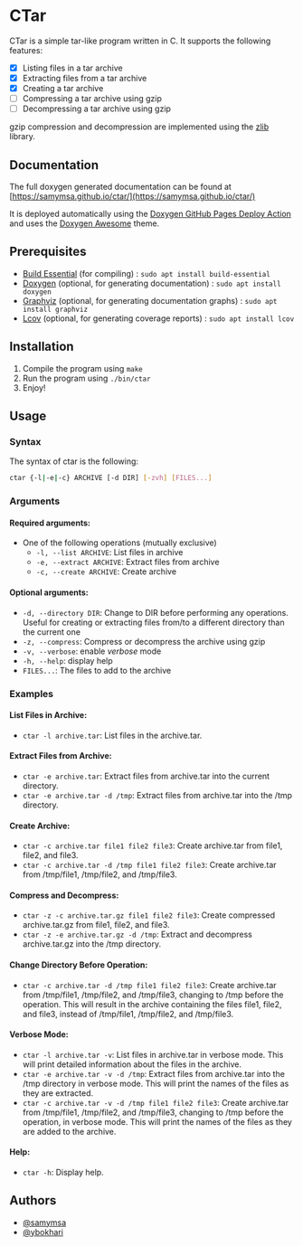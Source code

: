 # CTar

CTar is a simple tar-like program written in C. It supports the following features:
- [x] Listing files in a tar archive
- [X] Extracting files from a tar archive
- [X] Creating a tar archive
- [ ] Compressing a tar archive using gzip
- [ ] Decompressing a tar archive using gzip

gzip compression and decompression are implemented using the [zlib](https://github.com/madler/zlib/tree/master) library.

## Documentation

The full doxygen generated documentation can be found at [https://samymsa.github.io/ctar/](https://samymsa.github.io/ctar/)

It is deployed automatically using the [Doxygen GitHub Pages Deploy Action](https://github.com/marketplace/actions/doxygen-github-pages-deploy-action) and uses the [Doxygen Awesome](https://github.com/jothepro/doxygen-awesome-css) theme.

## Prerequisites

- [Build Essential](https://packages.ubuntu.com/focal/build-essential) (for compiling) : `sudo apt install build-essential`
- [Doxygen](https://packages.ubuntu.com/focal/doxygen) (optional, for generating documentation) : `sudo apt install doxygen`
- [Graphviz](https://packages.ubuntu.com/focal/graphviz) (optional, for generating documentation graphs) : `sudo apt install graphviz`
- [Lcov](https://packages.ubuntu.com/focal/lcov) (optional, for generating coverage reports) : `sudo apt install lcov`


## Installation

1. Compile the program using `make`
2. Run the program using `./bin/ctar`
3. Enjoy!

## Usage

### Syntax
The syntax of ctar is the following:

```bash
ctar {-l|-e|-c} ARCHIVE [-d DIR] [-zvh] [FILES...]
```

### Arguments
#### Required arguments:
- One of the following operations (mutually exclusive)
  - `-l, --list ARCHIVE`: List files in archive
  - `-e, --extract ARCHIVE`: Extract files from archive
  - `-c, --create ARCHIVE`: Create archive

#### Optional arguments:
- `-d, --directory DIR`: Change to DIR before performing any operations. Useful for creating or extracting files from/to a different directory than the current one
- `-z, --compress`: Compress or decompress the archive using gzip
- `-v, --verbose`: enable *verbose* mode
- `-h, --help`: display help
- `FILES...`: The files to add to the archive

### Examples
#### List Files in Archive:
- `ctar -l archive.tar`: List files in the archive.tar.

#### Extract Files from Archive:
- `ctar -e archive.tar`: Extract files from archive.tar into the current directory.
- `ctar -e archive.tar -d /tmp`: Extract files from archive.tar into the /tmp directory.

#### Create Archive:
- `ctar -c archive.tar file1 file2 file3`: Create archive.tar from file1, file2, and file3.
- `ctar -c archive.tar -d /tmp file1 file2 file3`: Create archive.tar from /tmp/file1, /tmp/file2, and /tmp/file3.

#### Compress and Decompress:
- `ctar -z -c archive.tar.gz file1 file2 file3`: Create compressed archive.tar.gz from file1, file2, and file3.
- `ctar -z -e archive.tar.gz -d /tmp`: Extract and decompress archive.tar.gz into the /tmp directory.

#### Change Directory Before Operation:
- `ctar -c archive.tar -d /tmp file1 file2 file3`: Create archive.tar from /tmp/file1, /tmp/file2, and /tmp/file3, changing to /tmp before the operation. This will result in the archive containing the files file1, file2, and file3, instead of /tmp/file1, /tmp/file2, and /tmp/file3.

#### Verbose Mode:
- `ctar -l archive.tar -v`: List files in archive.tar in verbose mode. This will print detailed information about the files in the archive.
- `ctar -e archive.tar -v -d /tmp`: Extract files from archive.tar into the /tmp directory in verbose mode. This will print the names of the files as they are extracted.
- `ctar -c archive.tar -v -d /tmp file1 file2 file3`: Create archive.tar from /tmp/file1, /tmp/file2, and /tmp/file3, changing to /tmp before the operation, in verbose mode. This will print the names of the files as they are added to the archive.

#### Help:
- `ctar -h`: Display help.

## Authors

- [@samymsa](https://www.github.com/samymsa)
- [@ybokhari](https://www.github.com/ybokhari)
